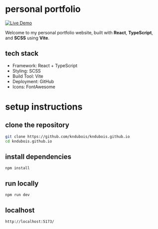 # personal portfolio

[![Live Demo](https://img.shields.io/badge/Live%20Site-kndubois.github.io-1e90ff?style=for-the-badge)](https://kndubois.github.io)

Welcome to my personal portfolio website, built with **React**, **TypeScript**, and **SCSS** using **Vite**.

## tech stack
- Framework: React + TypeScript
- Styling: SCSS
- Build Tool: Vite
- Deployment: GitHub
- Icons: FontAwesome

# setup instructions

## clone the repository 
```bash
git clone https://github.com/kndubois/kndubois.github.io
cd kndubois.github.io
```

## install dependencies
```
npm install
```

## run locally
```
npm run dev
```

## localhost
```
http://localhost:5173/
```
